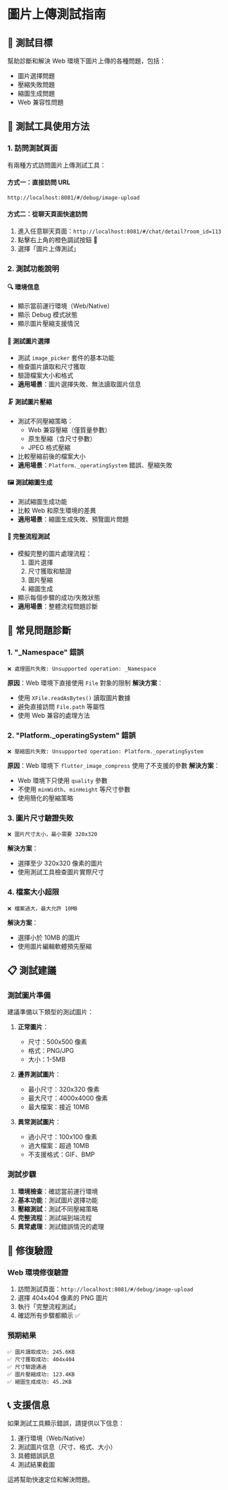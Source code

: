 # 圖片上傳測試指南

## 🎯 測試目標
幫助診斷和解決 Web 環境下圖片上傳的各種問題，包括：
- 圖片選擇問題
- 壓縮失敗問題
- 縮圖生成問題
- Web 兼容性問題

## 🔧 測試工具使用方法

### 1. **訪問測試頁面**
有兩種方式訪問圖片上傳測試工具：

#### 方式一：直接訪問 URL
```
http://localhost:8081/#/debug/image-upload
```

#### 方式二：從聊天頁面快速訪問
1. 進入任意聊天頁面：`http://localhost:8081/#/chat/detail?room_id=113`
2. 點擊右上角的橙色調試按鈕 🐛
3. 選擇「圖片上傳測試」

### 2. **測試功能說明**

#### 🔍 **環境信息**
- 顯示當前運行環境（Web/Native）
- 顯示 Debug 模式狀態
- 顯示圖片壓縮支援情況

#### 📸 **測試圖片選擇**
- 測試 `image_picker` 套件的基本功能
- 檢查圖片讀取和尺寸獲取
- 驗證檔案大小和格式
- **適用場景**：圖片選擇失敗、無法讀取圖片信息

#### 🗜️ **測試圖片壓縮**
- 測試不同壓縮策略：
  - Web 兼容壓縮（僅質量參數）
  - 原生壓縮（含尺寸參數）
  - JPEG 格式壓縮
- 比較壓縮前後的檔案大小
- **適用場景**：`Platform._operatingSystem` 錯誤、壓縮失敗

#### 🖼️ **測試縮圖生成**
- 測試縮圖生成功能
- 比較 Web 和原生環境的差異
- **適用場景**：縮圖生成失敗、預覽圖片問題

#### 🔄 **完整流程測試**
- 模擬完整的圖片處理流程：
  1. 圖片選擇
  2. 尺寸獲取和驗證
  3. 圖片壓縮
  4. 縮圖生成
- 顯示每個步驟的成功/失敗狀態
- **適用場景**：整體流程問題診斷

## 🐛 常見問題診斷

### 1. **"_Namespace" 錯誤**
```
❌ 處理圖片失敗: Unsupported operation: _Namespace
```
**原因**：Web 環境下直接使用 `File` 對象的限制
**解決方案**：
- 使用 `XFile.readAsBytes()` 讀取圖片數據
- 避免直接訪問 `File.path` 等屬性
- 使用 Web 兼容的處理方法

### 2. **"Platform._operatingSystem" 錯誤**
```
❌ 壓縮圖片失敗: Unsupported operation: Platform._operatingSystem
```
**原因**：Web 環境下 `flutter_image_compress` 使用了不支援的參數
**解決方案**：
- Web 環境下只使用 `quality` 參數
- 不使用 `minWidth`、`minHeight` 等尺寸參數
- 使用簡化的壓縮策略

### 3. **圖片尺寸驗證失敗**
```
❌ 圖片尺寸太小，最小需要 320x320
```
**解決方案**：
- 選擇至少 320x320 像素的圖片
- 使用測試工具檢查圖片實際尺寸

### 4. **檔案大小超限**
```
❌ 檔案過大，最大允許 10MB
```
**解決方案**：
- 選擇小於 10MB 的圖片
- 使用圖片編輯軟體預先壓縮

## 📋 測試建議

### **測試圖片準備**
建議準備以下類型的測試圖片：

1. **正常圖片**：
   - 尺寸：500x500 像素
   - 格式：PNG/JPG
   - 大小：1-5MB

2. **邊界測試圖片**：
   - 最小尺寸：320x320 像素
   - 最大尺寸：4000x4000 像素
   - 最大檔案：接近 10MB

3. **異常測試圖片**：
   - 過小尺寸：100x100 像素
   - 過大檔案：超過 10MB
   - 不支援格式：GIF、BMP

### **測試步驟**
1. **環境檢查**：確認當前運行環境
2. **基本功能**：測試圖片選擇功能
3. **壓縮測試**：測試不同壓縮策略
4. **完整流程**：測試端到端流程
5. **異常處理**：測試錯誤情況的處理

## 🔧 修復驗證

### **Web 環境修復驗證**
1. 訪問測試頁面：`http://localhost:8081/#/debug/image-upload`
2. 選擇 404x404 像素的 PNG 圖片
3. 執行「完整流程測試」
4. 確認所有步驟都顯示 ✅

### **預期結果**
```
✅ 圖片讀取成功: 245.6KB
✅ 尺寸獲取成功: 404x404
✅ 尺寸驗證通過
✅ 圖片壓縮成功: 123.4KB
✅ 縮圖生成成功: 45.2KB
```

## 📞 支援信息

如果測試工具顯示錯誤，請提供以下信息：
1. 運行環境（Web/Native）
2. 測試圖片信息（尺寸、格式、大小）
3. 具體錯誤訊息
4. 測試結果截圖

這將幫助快速定位和解決問題。
